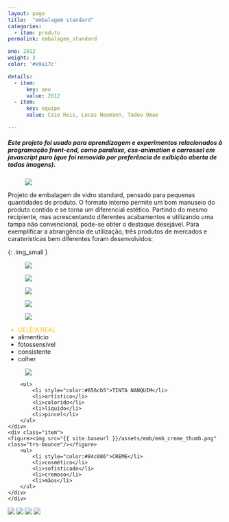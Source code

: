 ```yaml
---
layout: page
title:  "embalagem standard"
categories:
  - item: produto
permalink: embalagem_standard

ano: 2012
weight: 3
color: '#e9a17c'

details:
  - item:
      key: ano
      value: 2012
  - item:
      key: equipe
      value: Caio Reis, Lucas Neumann, Tadeu Omae

---
```

<link type="text/css" rel="stylesheet" href="/css/stylesheet.css"/>

##### Este projeto foi usado para aprendizagem e experimentos relacionados à programação front-end, como paralaxe, css-animation e carrossel em javascript puro (que foi removido por preferência de exibição aberta de todas imagens).

<figure><img src="{{ site.baseurl }}/assets/emb/imagem4.jpg"/></figure>

Projeto de embalagem de vidro standard, pensado para pequenas quantidades de produto. O formato interno permite um bom manuseio do produto contido e se torna um diferencial estético. Partindo do mesmo recipiente, mas acrescentando diferentes acabamentos e utilizando uma tampa não convencional, pode-se obter o destaque desejável. Para exemplificar a abrangência de utilização, três produtos de mercados e caraterísticas bem diferentes foram desenvolvidos:

{: .img_small }
<figure><img src="{{ site.baseurl }}/assets/emb/esquemat.png"/></figure>
<figure><img src="{{ site.baseurl }}/assets/emb/imagem1.jpg"/></figure>
<figure><img src="{{ site.baseurl }}/assets/emb/imagem2.jpg"/></figure>
<figure><img src="{{ site.baseurl }}/assets/emb/imagem3.jpg"/></figure>


<div class="itens">
	<div class="item">
    <figure><img src="{{ site.baseurl }}/assets/emb/emb_geleia_thumb.png" class="trs-bounce"/></figure>
		<ul>
			<li style="color:#ffc00f">GELÉIA REAL</li>
			<li>alimentício</li>
			<li>fotossensível</li>
			<li>consistente</li>
			<li>colher</li>
		</ul>
		</div>
	<div class="item">
    <figure><img src="{{ site.baseurl }}/assets/emb/emb_tinta_thumb.png" class="trs-bounce"/></figure>

		<ul>
			<li style="color:#656cb5">TINTA NANQUIM</li>
			<li>artístico</li>
			<li>colorido</li>
			<li>líquido</li>
			<li>pincel</li>
		</ul>
	</div>
	<div class="item">
    <figure><img src="{{ site.baseurl }}/assets/emb/emb_creme_thumb.png" class="trs-bounce"/></figure>
		<ul>
			<li style="color:#84c086">CREME</li>
			<li>cosmético</li>
			<li>sofisticado</li>
			<li>cremoso</li>
			<li>mãos</li>
		</ul>
	</div>
	</div>


<div class="left full" style="display: block;">
	<img src="{{ site.baseurl }}/assets/emb/emb_paral_fundo.jpg"/>
	<img id="tinta-preta" class="mt" src="{{ site.baseurl }}/assets/emb/emb_paral_preto.png" data-speed="-3"/>
	<img id="tinta-azul" class="mt" src="{{ site.baseurl }}/assets/emb/emb_paral_azul.png" data-speed="4"/>
	<img id="tinta-verm" class="mt" src="{{ site.baseurl }}/assets/emb/emb_paral_verm.png" data-speed="1"/>
</div>

<script type="text/javascript" src="https://ajax.googleapis.com/ajax/libs/jquery/1.8.3/jquery.min.js"></script>
<script type="text/javascript">
  $(document).ready(function(){
    $('img.mt').each(function(){
      var $obj = $(this);
      var mtin = parseInt($obj.css("margin-top"));
      $(window).scroll(function() {
        var yPos = mtin -((  (($(window).scrollTop()+$(window).height())/$(document).height()) * $obj.parent().height()) / $obj.data('speed'));
        var mtpos = yPos + 'px';
        $obj.css('margin-top', mtpos);
      });
    });
  });
</script>
